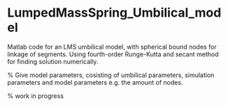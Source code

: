 # LumpedMassSpring_Umbilical_model
Matlab code for an LMS umbilical model, with spherical bound nodes for linkage of segments. Using fourth-order Runge-Kutta and secant method for finding solution numerically.

% Give model parameters, cosisting of umbilical parameters, simulation parameters and model parameters e.g. the amount of nodes.

% work in progress
